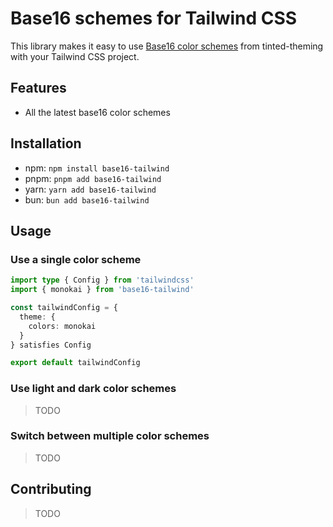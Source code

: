 # Base16 schemes for Tailwind CSS

This library makes it easy to use [Base16 color schemes](https://github.com/tinted-theming/schemes) from tinted-theming with your Tailwind CSS project.

## Features

- All the latest base16 color schemes

## Installation

- npm: `npm install base16-tailwind`
- pnpm: `pnpm add base16-tailwind`
- yarn: `yarn add base16-tailwind`
- bun: `bun add base16-tailwind`

## Usage

### Use a single color scheme

```typescript
import type { Config } from 'tailwindcss'
import { monokai } from 'base16-tailwind'

const tailwindConfig = {
  theme: {
    colors: monokai
  }
} satisfies Config

export default tailwindConfig
```

### Use light and dark color schemes

> TODO

### Switch between multiple color schemes

> TODO

## Contributing

> TODO
